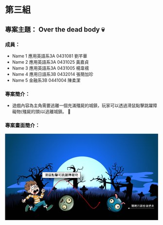 # 第三組
## 專案主題： Over the dead body :skull:

### 成員：

* Name 1 應用英語系3A 0431081 劉芊華 
* Name 2 應用英語系3A 0431025 黃嘉貞
* Name 3 應用英語系3A 0431005 楊韋襦
* Name 4 應用日語系3B 0432014 張簡加珍
* Name 5 金融系3B 0441004 陳柔潔

### 專案簡介：

* 遊戲內容為主角需要逃離一個充滿殭屍的城鎮，玩家可以透過滑鼠點擊跳躍障礙物(殭屍的頭)以逃離城鎮。 :runner:

### 專案畫面簡介：

![zombie](b.PNG "專案草稿")

